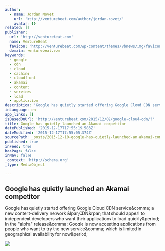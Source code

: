 ```yaml
---
author:
  - name: Jordan Novet
    url: 'http://venturebeat.com/author/jordan-novet/'
    avatar: {}
related: []
publisher:
  url: 'http://venturebeat.com'
  name: VentureBeat
  favicon: 'http://venturebeat.com/wp-content/themes/vbnews/img/favicon.ico'
  domain: venturebeat.com
keywords:
  - google
  - cdn
  - cloud
  - caching
  - cloudfront
  - akamai
  - content
  - services
  - load
  - application
description: 'Google has quietly started offering Google Cloud CDN service, a new content-delivery network (CDN) that should appeal to independent developers who want their applications to load quickly. In the "alpha" release, Google is now accepting applications from people who want to try the new service, which is limited in geographical availability for now.'
inLanguage: en
app_links: []
isBasedOnUrl: 'http://venturebeat.com/2015/12/09/google-cloud-cdn/?'
title: Google has quietly launched an Akamai competitor
datePublished: '2015-12-17T17:55:19.583Z'
dateModified: '2015-12-17T17:55:05.374Z'
sourcePath: _posts/2015-12-10-google-has-quietly-launched-an-akamai-competitor.md
published: true
inFeed: true
hasPage: false
inNav: false
_context: 'http://schema.org'
_type: MediaObject

---
```

<article style=""><h1>Google has quietly launched an Akamai competitor</h1><p>Google has quietly started offering Google Cloud CDN service&amp;comma; a new content-delivery network &amp;lpar;CDN&amp;rpar; that should appeal to independent developers who want their applications to load quickly&amp;period; In the "alpha" release&amp;comma; Google is now accepting applications from people who want to try the new service&amp;comma; which is limited in geographical availability for now&amp;period;</p><img src="http://i2.wp.com/venturebeat.com/wp-content/uploads/2015/12/Google-sign-Vince-Smith-Flickr.jpg?resize=780%2C395" /></article>